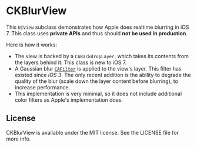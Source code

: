 # CKBlurView

This `UIView` subclass demonstrates how Apple does realtime blurring in iOS 7. This class uses **private APIs** and thus should **not be used in production**.

Here is how it works:

- The view is backed by a `CABackdropLayer`, which takes its contents from the layers behind it. This class is new to iOS 7.
- A Gaussian blur [`CAFilter`](http://iphonedevwiki.net/index.php/CAFilter) is applied to the view's layer. This filter has existed since *iOS 3*. The only recent addition is the ability to degrade the quality of the blur (scale down the layer content before blurring), to increase performance.
- This implementation is very minimal, so it does not include additional color filters as Apple's implementation does.

## License

CKBlurView is available under the MIT license. See the LICENSE file for more info.
